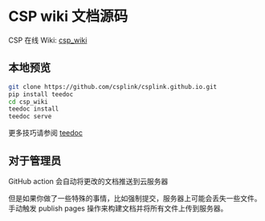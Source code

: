 CSP wiki 文档源码
=====

CSP 在线 Wiki: [csp_wiki](https://csplink.github.io/)


## 本地预览

```bash
git clone https://github.com/csplink/csplink.github.io.git
pip install teedoc
cd csp_wiki
teedoc install
teedoc serve
```

更多技巧请参阅 [teedoc](http://github.com/teedoc/teedoc)

## 对于管理员

GitHub action 会自动将更改的文档推送到云服务器

但是如果你做了一些特殊的事情，比如强制提交，服务器上可能会丢失一些文件。手动触发 publish pages 操作来构建文档并将所有文件上传到服务器。